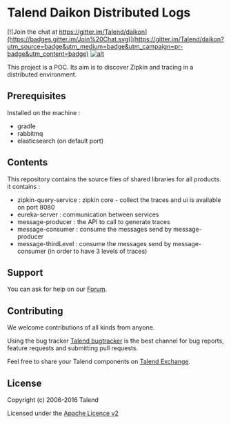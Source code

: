 # Talend Daikon Distributed Logs

[![Join the chat at https://gitter.im/Talend/daikon](https://badges.gitter.im/Join%20Chat.svg)](https://gitter.im/Talend/daikon?utm_source=badge&utm_medium=badge&utm_campaign=pr-badge&utm_content=badge) [![alt](http://rawgit.com/sunix/99c0da57ec96147bfd73/raw/e3eb038a56f7b9ed635eb06f551ccb225bbf50a9/codenvy-contribute-2.svg)](http://beta.codenvy.com/f?name=daikon-factory&user=sgandon)

This project is a POC. Its aim is to discover Zipkin and tracing in a distributed environment.

## Prerequisites
Installed on the machine : 
- gradle
- rabbitmq
- elasticsearch (on default port)

## Contents

This repository contains the source files of shared libraries for all products. 
it contains :
* zipkin-query-service : zipkin core - collect the traces and ui is available on port 8080
* eureka-server : communication between services
* message-producer : the API to call to generate traces
* message-consumer : consume the messages send by message-producer
* message-thirdLevel : consume the messages send by message-consumer (in order to have 3 levels of traces)

## Support

You can ask for help on our [Forum](http://www.talend.com/services/global-technical-support).


## Contributing

We welcome contributions of all kinds from anyone.

Using the bug tracker [Talend bugtracker](http://jira.talendforge.org/) is the best channel for bug reports, feature requests and submitting pull requests.

Feel free to share your Talend components on [Talend Exchange](http://www.talendforge.org/exchange).

## License

Copyright (c) 2006-2016 Talend

Licensed under the [Apache Licence v2](https://www.apache.org/licenses/LICENSE-2.0.txt)

